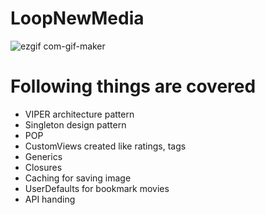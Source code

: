 # LoopNewMedia

![ezgif com-gif-maker](https://user-images.githubusercontent.com/25637004/200103597-7feb9b42-7d66-4d99-aed4-e8537487a59d.gif)



# Following things are covered 
- VIPER architecture pattern
- Singleton design pattern 
- POP
- CustomViews created like ratings, tags 
- Generics
- Closures 
- Caching for saving image
- UserDefaults for bookmark movies
- API handing
